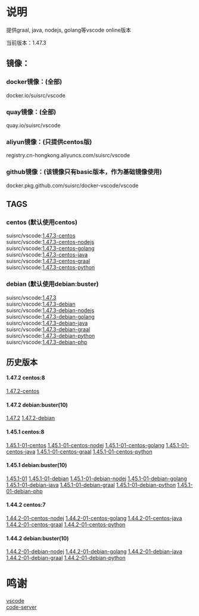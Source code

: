 # 说明

提供graal, java, nodejs, golang等vscode online版本  

当前版本：1.47.3  

## 镜像：

### docker镜像：(全部)  
docker.io/suisrc/vscode  

### quay镜像：(全部)
quay.io/suisrc/vscode  

### aliyun镜像：(只提供centos版)
registry.cn-hongkong.aliyuncs.com/suisrc/vscode  

### github镜像：(该镜像只有basic版本，作为基础镜像使用)  
docker.pkg.github.com/suisrc/docker-vscode/vscode  

## TAGS

### centos (默认使用centos)
suisrc/vscode:[1.47.3-centos](https://github.com/suisrc/docker-vscode/tree/dev-vscode)  
suisrc/vscode:[1.47.3-centos-nodejs](https://hub.docker.com/r/suisrc/vscode/tags)  
suisrc/vscode:[1.47.3-centos-golang](https://hub.docker.com/r/suisrc/vscode/tags)  
suisrc/vscode:[1.47.3-centos-java](https://hub.docker.com/r/suisrc/vscode/tags)  
suisrc/vscode:[1.47.3-centos-graal](https://hub.docker.com/r/suisrc/vscode/tags)  
suisrc/vscode:[1.47.3-centos-python](https://hub.docker.com/r/suisrc/vscode/tags)  
  

### debian (默认使用debian:buster)
suisrc/vscode:[1.47.3](https://github.com/suisrc/docker-vscode/tree/dev-vscode)  
suisrc/vscode:[1.47.3-debian](https://github.com/suisrc/docker-vscode/tree/dev-vscode)  
suisrc/vscode:[1.47.3-debian-nodejs](https://hub.docker.com/r/suisrc/vscode/tags)  
suisrc/vscode:[1.47.3-debian-golang](https://hub.docker.com/r/suisrc/vscode/tags)  
suisrc/vscode:[1.47.3-debian-java](https://hub.docker.com/r/suisrc/vscode/tags)  
suisrc/vscode:[1.47.3-debian-graal](https://hub.docker.com/r/suisrc/vscode/tags)  
suisrc/vscode:[1.47.3-debian-python](https://hub.docker.com/r/suisrc/vscode/tags)  
suisrc/vscode:[1.47.3-debian-php](https://hub.docker.com/r/suisrc/vscode/tags)  
  

## 历史版本
#### 1.47.2 centos:8
[1.47.2-centos](https://hub.docker.com/r/suisrc/vscode/tags)
  

#### 1.47.2 debian:buster(10)
[1.47.2](https://hub.docker.com/r/suisrc/vscode/tags)
[1.47.2-debian](https://hub.docker.com/r/suisrc/vscode/tags)
  

#### 1.45.1 centos:8
[1.45.1-01-centos](https://hub.docker.com/r/suisrc/vscode/tags)
[1.45.1-01-centos-nodej](https://hub.docker.com/r/suisrc/vscode/tags)
[1.45.1-01-centos-golang](https://hub.docker.com/r/suisrc/vscode/tags)
[1.45.1-01-centos-java](https://hub.docker.com/r/suisrc/vscode/tags)
[1.45.1-01-centos-graal](https://hub.docker.com/r/suisrc/vscode/tags)
[1.45.1-01-centos-python](https://hub.docker.com/r/suisrc/vscode/tags)
  

#### 1.45.1 debian:buster(10)
[1.45.1-01](https://hub.docker.com/r/suisrc/vscode/tags)
[1.45.1-01-debian](https://hub.docker.com/r/suisrc/vscode/tags)
[1.45.1-01-debian-nodej](https://hub.docker.com/r/suisrc/vscode/tags)
[1.45.1-01-debian-golang](https://hub.docker.com/r/suisrc/vscode/tags)
[1.45.1-01-debian-java](https://hub.docker.com/r/suisrc/vscode/tags)
[1.45.1-01-debian-graal](https://hub.docker.com/r/suisrc/vscode/tags)
[1.45.1-01-debian-python](https://hub.docker.com/r/suisrc/vscode/tags)
[1.45.1-01-debian-php](https://hub.docker.com/r/suisrc/vscode/tags)
  

#### 1.44.2 centos:7
[1.44.2-01-centos-nodej](https://hub.docker.com/r/suisrc/vscode/tags)
[1.44.2-01-centos-golang](https://hub.docker.com/r/suisrc/vscode/tags)
[1.44.2-01-centos-java](https://hub.docker.com/r/suisrc/vscode/tags)
[1.44.2-01-centos-graal](https://hub.docker.com/r/suisrc/vscode/tags)
[1.44.2-01-centos-python](https://hub.docker.com/r/suisrc/vscode/tags)
  

#### 1.44.2 debian:buster(10)
[1.44.2-01-debian-nodej](https://hub.docker.com/r/suisrc/vscode/tags)
[1.44.2-01-debian-golang](https://hub.docker.com/r/suisrc/vscode/tags)
[1.44.2-01-debian-java](https://hub.docker.com/r/suisrc/vscode/tags)
[1.44.2-01-debian-graal](https://hub.docker.com/r/suisrc/vscode/tags)
[1.44.2-01-debian-python](https://hub.docker.com/r/suisrc/vscode/tags)
  
  
# 鸣谢
[vscode](https://github.com/microsoft/vscode/releases)  
[code-server](https://github.com/cdr/code-server/releases)  